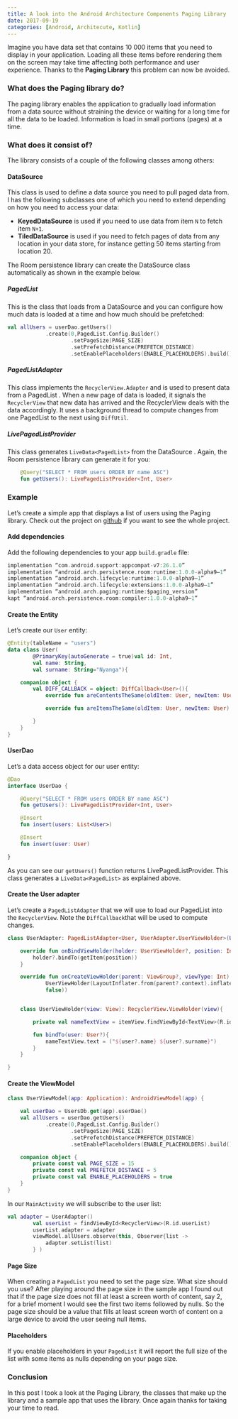 ```yaml
---
title: A look into the Android Architecture Components Paging Library
date: 2017-09-19
categories: [Android, Architecute, Kotlin]
---
```


Imagine you have data set that contains 10 000 items that you need to display in your application. Loading all these items before rendering them on the screen may take time affecting both performance and user experience. Thanks to the **Paging Library** this problem can now be avoided.

### What does the Paging library do?

The paging library enables the application to gradually load information from a data source without straining the device or waiting for a long time for all the data to be loaded. Information is load in small portions (pages) at a time.

### What does it consist of?

The library consists of a couple of the following classes among others:

#### DataSource

This class is used to define a data source you need to pull paged data from. I has the following subclasses one of which you need to extend depending on how you need to access your data:

- **KeyedDataSource** is used if you need to use data from item `N` to fetch item `N+1`.
- **TiledDataSource** is used if you need to fetch pages of data from any location in your data store, for instance getting 50 items starting from location 20.

The Room persistence library can create the DataSource class automatically as shown in the example below.

##### PagedList

This is the class that loads from a DataSource and you can configure how much data is loaded at a time and how much should be prefetched:

```kotlin
val allUsers = userDao.getUsers()
            .create(0,PagedList.Config.Builder()
                    .setPageSize(PAGE_SIZE)
                    .setPrefetchDistance(PREFETCH_DISTANCE)
                    .setEnablePlaceholders(ENABLE_PLACEHOLDERS).build())
```

##### PagedListAdapter

This class implements the `RecyclerView.Adapter` and is used to present data from a PagedList . When a new page of data is loaded, it signals the `RecyclerView` that new data has arrived and the RecyclerView deals with the data accordingly. It uses a background thread to compute changes from one PagedList to the next using `DiffUtil`.

##### LivePagedListProvider

This class generates `LiveData<PagedList>` from the DataSource . Again, the Room persistence library can generate it for you:

```kotlin
    @Query("SELECT * FROM users ORDER BY name ASC")
    fun getUsers(): LivePagedListProvider<Int, User>
```

### Example

Let’s create a simple app that displays a list of users using the Paging library. Check out the project on [github](https://github.com/vince-nyanga/paging-library-example) if you want to see the whole project.

#### Add dependencies

Add the following dependencies to your app `build.gradle` file:

```gradle
implementation “com.android.support:appcompat-v7:26.1.0”
implementation “android.arch.persistence.room:runtime:1.0.0-alpha9–1”
implementation “android.arch.lifecycle:runtime:1.0.0-alpha9–1”
implementation “android.arch.lifecycle:extensions:1.0.0-alpha9–1”
implementation “android.arch.paging:runtime:$paging_version”
kapt “android.arch.persistence.room:compiler:1.0.0-alpha9–1”
```

#### Create the Entity

Let’s create our `User` entity:

```kotlin
@Entity(tableName = "users")
data class User(
        @PrimaryKey(autoGenerate = true)val id: Int,
        val name: String,
        val surname: String="Nyanga"){

    companion object {
        val DIFF_CALLBACK = object: DiffCallback<User>(){
            override fun areContentsTheSame(oldItem: User, newItem: User): Boolean = oldItem == newItem

            override fun areItemsTheSame(oldItem: User, newItem: User): Boolean =  oldItem == newItem

        }
    }
}
```

#### UserDao

Let’s a data access object for our user entity:

```kotlin
@Dao
interface UserDao {

    @Query("SELECT * FROM users ORDER BY name ASC")
    fun getUsers(): LivePagedListProvider<Int, User>

    @Insert
    fun insert(users: List<User>)

    @Insert
    fun insert(user: User)

}
```

As you can see our `getUsers()` function returns LivePagedListProvider. This class generates a `LiveData<PagedList>` as explained above.

#### Create the User adapter

Let’s create a `PagedListAdapter` that we will use to load our PagedList into the `RecyclerView`. Note the `DiffCallback`that will be used to compute changes.

```kotlin
class UserAdapter: PagedListAdapter<User, UserAdapter.UserViewHolder>(User.DIFF_CALLBACK){

    override fun onBindViewHolder(holder: UserViewHolder?, position: Int) {
        holder?.bindTo(getItem(position))
    }

    override fun onCreateViewHolder(parent: ViewGroup?, viewType: Int): UserViewHolder =
            UserViewHolder(LayoutInflater.from(parent?.context).inflate(R.layout.user_item,parent,
            false))


    class UserViewHolder(view: View): RecyclerView.ViewHolder(view){

        private val nameTextView = itemView.findViewById<TextView>(R.id.name)

        fun bindTo(user: User?){
            nameTextView.text = ("${user?.name} ${user?.surname}")
        }
    }

}
```

#### Create the ViewModel

```kotlin
class UserViewModel(app: Application): AndroidViewModel(app) {

    val userDao = UsersDb.get(app).userDao()
    val allUsers = userDao.getUsers()
            .create(0,PagedList.Config.Builder()
                    .setPageSize(PAGE_SIZE)
                    .setPrefetchDistance(PREFETCH_DISTANCE)
                    .setEnablePlaceholders(ENABLE_PLACEHOLDERS).build())

    companion object {
        private const val PAGE_SIZE = 15
        private const val PREFETCH_DISTANCE = 5
        private const val ENABLE_PLACEHOLDERS = true
    }
}
```

In our `MainActivity` we will subscribe to the user list:

```kotlin
val adapter = UserAdapter()
        val userList = findViewById<RecyclerView>(R.id.userList)
        userList.adapter = adapter
        viewModel.allUsers.observe(this, Observer{list ->
            adapter.setList(list)
        } )
```

#### Page Size

When creating a `PagedList` you need to set the page size. What size should you use? After playing around the page size in the sample app I found out that if the page size does not fill at least a screen worth of content, say 2, for a brief moment I would see the first two items followed by nulls. So the page size should be a value that fills at least screen worth of content on a large device to avoid the user seeing null items.

#### Placeholders

If you enable placeholders in your `PagedList` it will report the full size of the list with some items as nulls depending on your page size.

### Conclusion

In this post I took a look at the Paging Library, the classes that make up the library and a sample app that uses the library. Once again thanks for taking your time to read.
